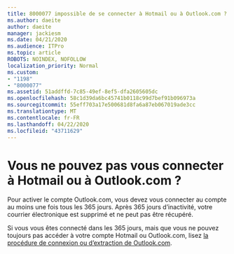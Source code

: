 ```yaml
---
title: 8000077 impossible de se connecter à Hotmail ou à Outlook.com ?
ms.author: daeite
author: daeite
manager: jackiesm
ms.date: 04/21/2020
ms.audience: ITPro
ms.topic: article
ROBOTS: NOINDEX, NOFOLLOW
localization_priority: Normal
ms.custom:
- "1198"
- "8000077"
ms.assetid: 51addffd-7c85-49ef-8ef5-dfa2605605dc
ms.openlocfilehash: 58c1d39da6bc45741b0118c99d7bef91b096973a
ms.sourcegitcommit: 55eff703a17e500681d8fa6a87eb067019ade3cc
ms.translationtype: MT
ms.contentlocale: fr-FR
ms.lasthandoff: 04/22/2020
ms.locfileid: "43711629"
---
```

# <a name="cant-sign-in-to-hotmail-or-outlookcom"></a>Vous ne pouvez pas vous connecter à Hotmail ou à Outlook.com ?

Pour activer le compte Outlook.com, vous devez vous connecter au compte au moins une fois tous les 365 jours. Après 365 jours d’inactivité, votre courrier électronique est supprimé et ne peut pas être récupéré.
  
Si vous vous êtes connecté dans les 365 jours, mais que vous ne pouvez toujours pas accéder à votre compte Hotmail ou Outlook.com, lisez [la procédure de connexion ou d’extraction de Outlook.com](https://support.office.com/article/e08eb8ac-ac27-49f4-a400-a47311e1ee7e?wt.mc_id=Office_Outlook_com_Alchemy).
  